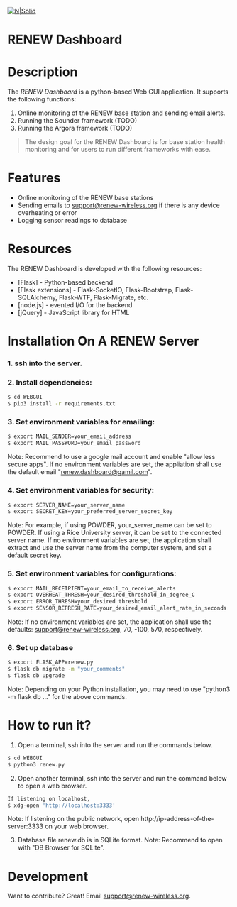 [![N|Solid](https://renew-wireless.org/figs/cropped-v4-qgkw8d-1024x320.png)](https://renew-wireless.org/)


# RENEW Dashboard


# Description
The *RENEW Dashboard* is a python-based Web GUI application. It supports the following functions:  

  1. Online monitoring of the RENEW base station and sending email alerts. 
  2. Running the Sounder framework (TODO)
  3. Running the Argora framework (TODO)

> The design goal for the RENEW Dashboard is for base station health monitoring and for users to run different frameworks with ease. 


# Features

  - Online monitoring of the RENEW base stations
  - Sending emails to support@renew-wireless.org if there is any device overheating or error
  - Logging sensor readings to database


# Resources

The RENEW Dashboard is developed with the following resources:

* [Flask] - Python-based backend
* [Flask extensions] - Flask-SocketIO, Flask-Bootstrap, Flask-SQLAlchemy, Flask-WTF, Flask-Migrate, etc. 
* [node.js] - evented I/O for the backend
* [jQuery] - JavaScript library for HTML


# Installation On A RENEW Server

### 1. ssh into the server. 
### 2. Install dependencies: 

```sh
$ cd WEBGUI
$ pip3 install -r requirements.txt
```

### 3. Set environment variables for emailing:

```sh
$ export MAIL_SENDER=your_email_address
$ export MAIL_PASSWORD=your_email_password
```
Note: Recommend to use a google mail account and enable "allow less secure apps". If no environment variables are set, the appliation shall use the default email "renew.dashboard@gamil.com". 

### 4. Set environment variables for security: 
```sh
$ export SERVER_NAME=your_server_name
$ export SECRET_KEY=your_preferred_server_secret_key
```
Note: For example, if using POWDER, your_server_name can be set to POWDER. If using a Rice University server, it can be set to the connected server name. If no environment variables are set, the application shall extract and use the server name from the computer system, and set a default secret key. 

### 5. Set environment variables for configurations: 
```sh
$ export MAIL_RECEIPIENT=your_email_to_receive_alerts
$ export OVERHEAT_THRESH=your_desired_threshold_in_degree_C
$ export ERROR_THRESH=your_desired threshold
$ export SENSOR_REFRESH_RATE=your_desired_email_alert_rate_in_seconds
```
Note: If no environment variables are set, the application shall use the defaults: support@renew-wireless.org, 70, -100, 570, respectively. 

### 6. Set up database
```sh
$ export FLASK_APP=renew.py
$ flask db migrate -m "your_comments"
$ flask db upgrade
```
Note: Depending on your Python installation, you may need to use "python3 -m flask db ..." for the above commands. 


# How to run it? 

1. Open a terminal, ssh into the server and run the commands below. 
```sh
$ cd WEBGUI
$ python3 renew.py
```

2. Open another terminal, ssh into the server and run the command below to open a web browser. 
```sh
If listening on localhost, 
$ xdg-open 'http://localhost:3333'
```
Note: If listening on the public network, open http://ip-address-of-the-server:3333 on your web browser. 

3. Database file renew.db is in SQLite format. 
Note: Recommend to open with "DB Browser for SQLite". 


# Development

Want to contribute? Great! Email support@renew-wireless.org. 


